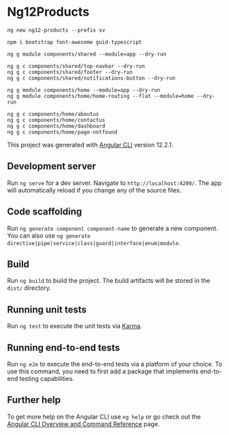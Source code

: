 # Ng12Products


```
ng new ng12-products --prefix sv

npm i bootstrap font-awesome guid-typescript
```

```
ng g module components/shared --module=app --dry-run

ng g c components/shared/top-navbar --dry-run
ng g c components/shared/footer --dry-run
ng g c components/shared/notifications-button --dry-run
```


```
ng g module components/home --module=app --dry-run
ng g module components/home/home-routing --flat --module=home --dry-run

ng g c components/home/aboutus
ng g c components/home/contactus
ng g c components/home/dashboard
ng g c components/home/page-notfound
```

This project was generated with [Angular CLI](https://github.com/angular/angular-cli) version 12.2.1.

## Development server

Run `ng serve` for a dev server. Navigate to `http://localhost:4200/`. The app will automatically reload if you change any of the source files.

## Code scaffolding

Run `ng generate component component-name` to generate a new component. You can also use `ng generate directive|pipe|service|class|guard|interface|enum|module`.

## Build

Run `ng build` to build the project. The build artifacts will be stored in the `dist/` directory.

## Running unit tests

Run `ng test` to execute the unit tests via [Karma](https://karma-runner.github.io).

## Running end-to-end tests

Run `ng e2e` to execute the end-to-end tests via a platform of your choice. To use this command, you need to first add a package that implements end-to-end testing capabilities.

## Further help

To get more help on the Angular CLI use `ng help` or go check out the [Angular CLI Overview and Command Reference](https://angular.io/cli) page.
